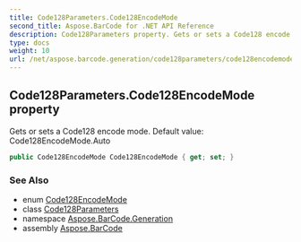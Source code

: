 ```yaml
---
title: Code128Parameters.Code128EncodeMode
second_title: Aspose.BarCode for .NET API Reference
description: Code128Parameters property. Gets or sets a Code128 encode mode. Default value Code128EncodeMode.Auto
type: docs
weight: 10
url: /net/aspose.barcode.generation/code128parameters/code128encodemode/
---
```

## Code128Parameters.Code128EncodeMode property

Gets or sets a Code128 encode mode. Default value: Code128EncodeMode.Auto

```csharp
public Code128EncodeMode Code128EncodeMode { get; set; }
```

### See Also

* enum [Code128EncodeMode](../../code128encodemode/)
* class [Code128Parameters](../)
* namespace [Aspose.BarCode.Generation](../../code128parameters/)
* assembly [Aspose.BarCode](../../../)


